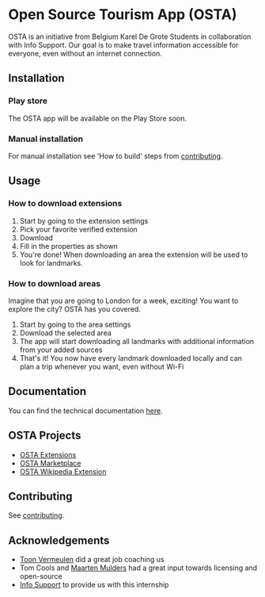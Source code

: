 # Open Source Tourism App (OSTA)
OSTA is an initiative from Belgium Karel De Grote Students in collaboration with Info Support. Our goal is to make travel information accessible for everyone, even without an internet connection.

## Installation

### Play store
The OSTA app will be available on the Play Store soon.

### Manual installation
For manual installation see 'How to build' steps from [contributing](https://github.com/BauwenDR/osta/blob/main/.github/CONTRIBUTING.md).

## Usage

### How to download extensions
1. Start by going to the extension settings
2. Pick your favorite verified extension
3. Download
4. Fill in the properties as shown
5. You're done! When downloading an area the extension will be used to look for landmarks.

### How to download areas
Imagine that you are going to London for a week, exciting! You want to explore the city? OSTA has you covered.

1. Start by going to the area settings
2. Download the selected area
3. The app will start downloading all landmarks with additional information from your added sources
4. That's it! You now have every landmark downloaded locally and can plan a trip whenever you want, even without Wi-Fi

## Documentation
You can find the technical documentation [here](https://github.com/BauwenDR/osta/blob/main/.github/OSTA-Technical-Documentation.pdf).

## OSTA Projects
- [OSTA Extensions](https://github.com/BauwenDR/osta-extensions)
- [OSTA Marketplace](https://github.com/BauwenDR/osta-marketplace)
- [OSTA Wikipedia Extension](https://github.com/BauwenDR/osta-wikipedia-extension)

## Contributing
See [contributing](https://github.com/BauwenDR/osta/blob/main/.github/CONTRIBUTING.md).

## Acknowledgements
- [Toon Vermeulen](https://github.com/insuT0ver) did a great job coaching us
- Tom Cools and [Maarten Mulders](https://github.com/mthmulders) had a great input towards licensing and open-source
- [Info Support](https://github.com/infosupport) to provide us with this internship

